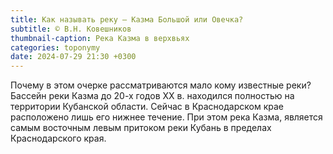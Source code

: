 ```yaml
---
title: Как называть реку — Казма Большой или Овечка?
subtitle: © В.Н. Ковешников
thumbnail-caption: Река Казма в верхвьях
categories: toponymy
date: 2024-07-29 21:30 +0300
---
```

Почему в этом очерке рассматриваются мало кому известные реки? Бассейн реки Казма до 20-х годов ХХ в. находился полностью на территории Кубанской области. Сейчас в Краснодарском крае расположено лишь его нижнее течение. При этом река Казма, является самым восточным левым притоком реки Кубань в пределах Краснодарского края.